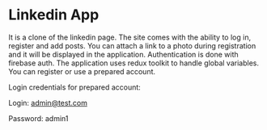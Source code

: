 # Linkedin App

It is a clone of the linkedin page. The site comes with the ability to log in, register and add posts. You can attach a link to a photo during registration and it will be displayed in the application.
Authentication is done with firebase auth.
The application uses redux toolkit to handle global variables.
You can register or use a prepared account.

Login credentials for prepared account:

Login: admin@test.com

Password: admin1
